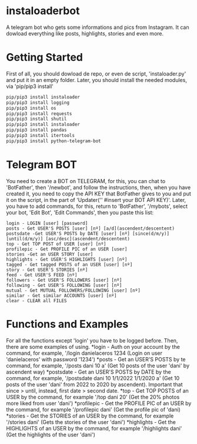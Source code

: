 # instaloaderbot
A telegram bot who gets some informations and pics from Instagram. It can dowload everything like posts, highlights, stories and even more.

# Getting Started
First of all, you should dowload de repo, or even de script, 'instaloader.py' and put it in an empty folder. Later, you should install the needed modules, via 'pip/pip3 install'
```bash
pip/pip3 install instaloader
pip/pip3 install logging
pip/pip3 install os
pip/pip3 install requests
pip/pip3 install shutil
pip/pip3 install instaloader
pip/pip3 install pandas
pip/pip3 install itertools
pip/pip3 install python-telegram-bot
```
# Telegram BOT
You need to create a BOT on TELEGRAM, for this, you can chat to 'BotFather', then '/newbot', and follow the instructions, then, when you have created it, you need to copy the API KEY that BotFather gives to you and put it on the script, in the part of 'Updater('' #insert your BOT API KEY)'.
Later, you have to add commands, for this, return to 'BotFather', '/mybots', select your bot, 'Edit Bot', 'Edit Commands', then you paste this list:
```
login - LOGIN [user] [password]
posts - Get USER'S POSTS [user] [nº] [a/d](ascendent/descentent)
postsdate -Get USER'S POSTS by DATE [user] [nº] [since(d/m/y)] [until(d/m/y)] [asc/desc](ascendent/descentent)
top - Get TOP POST of USER [user] [nº]
profilepic - Get PROFILE PIC of an USER [user]
stories -Get an USER STORY [user]
highlights - Get USER'S HIGHLIGHTS [user] [nº]
tagged - Get tagged POSTS of an USER [user] [nº]
story - Get USER'S STORIES [nº]
feed - Get USER'S FEED [nº]
followers - Get USER'S FOLLOWERS [user] [nº]
following - Get USER'S FOLLOWING [user] [nº]
mutual - Get MUTUAL FOLLOWERS/FOLLOWING [user] [nº]
similar - Get similar ACCOUNTS [user] [nº]
clear - CLEAR all FILES
```
# Functions and Examples
For all the functions except 'login' you have to be logged before. Then, there are some examples of using.
*login - Auth on your account by the command, for example, '/login danielaceros 1234 (Login on user 'danielaceros' with password '1234')
*posts - Get an USER'S POSTS by te command, for example, '/posts dani 10 a' (Get 10 posts of the user 'dani' by ascendent way)
*postsdate - Get an USER'S POSTS by DATE by the command, for example, '/postsdate dani 10 1/1/2022 1/1/2020 a' (Get 10 posts of the user 'dani' from 2022 to 2020 by ascendent). Important that since > until, instead, first date > second date.
*top - Get TOP POSTS of an USER by the command, for example '/top dani 20' (Get the 20% photos more liked from user 'dani')
*profilepic - Get the PROFILE PIC of an USER by the command, for example '/profilepic dani' (Get the profile pic of 'dani)
*stories - Get the STORIES of an USER by the command, for example '/stories dani' (Gets the stories of the user 'dani')
*highlights - Get the HIGHLIGHTS of an USER by the command, for example '/highlights dani' (Get the highlights of the user 'dani')
